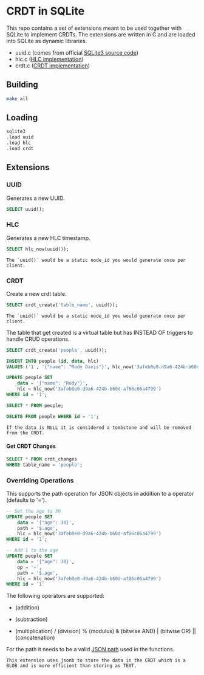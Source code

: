# CRDT in SQLite

This repo contains a set of extensions meant to be used together with SQLite to implement CRDTs. The extensions are written in C and are loaded into SQLite as dynamic libraries.

- uuid.c (comes from official [SQLite3 source code](https://sqlite.org/src/file/ext/misc/uuid.c))
- hlc.c ([HLC implementation](https://cse.buffalo.edu/tech-reports/2014-04.pdf))
- crdt.c ([CRDT implementation](https://www.dotconferences.com/2019/12/james-long-crdts-for-mortals))

## Building

```bash
make all
```

## Loading

```bash
sqlite3
.load uuid
.load hlc
.load crdt
```

## Extensions

### UUID

Generates a new UUID.

```sql
SELECT uuid();
```

### HLC

Generates a new HLC timestamp.

```sql
SELECT hlc_now(uuid());
```

    The `uuid()` would be a static node_id you would generate once per client.

### CRDT

Create a new crdt table.

```sql
SELECT crdt_create('table_name', uuid());
```

    The `uuid()` would be a static node_id you would generate once per client.

The table that get created is a virtual table but has INSTEAD OF triggers to handle CRUD operations.

```sql
SELECT crdt_create('people', uuid());

INSERT INTO people (id, data, hlc)
VALUES ('1', '{"name": "Rody Davis"}', hlc_now('3afeb0e0-d9a6-424b-b60d-af86c06a4799'));

UPDATE people SET
    data = '{"name": "Rody"}',
    hlc = hlc_now('3afeb0e0-d9a6-424b-b60d-af86c06a4799')
WHERE id = '1';

SELECT * FROM people;

DELETE FROM people WHERE id = '1';
```

    If the data is NULL it is considered a tombstone and will be removed from the CRDT.

#### Get CRDT Changes

```sql
SELECT * FROM crdt_changes
WHERE table_name = 'people';
```

### Overriding Operations

This supports the path operation for JSON objects in addition to a operator (defaults to '=').

```sql
-- Set the age to 30
UPDATE people SET
    data = '{"age": 30}',
    path = '$.age',
    hlc = hlc_now('3afeb0e0-d9a6-424b-b60d-af86c06a4799')
WHERE id = '1';

-- Add 1 to the age
UPDATE people SET
    data = '{"age": 30}',
    op = '+',
    path = '$.age',
    hlc = hlc_now('3afeb0e0-d9a6-424b-b60d-af86c06a4799')
WHERE id = '1'
```

The following operators are supported:
+ (addition)
- (subtraction)
* (multiplication)
/ (division)
% (modulus)
& (bitwise AND)
| (bitwise OR)
|| (concatenation)

For the path it needs to be a valid [JSON path](https://www.sqlite.org/json1.html) used in the functions.

    This extension uses jsonb to store the data in the CRDT which is a BLOB and is more efficient than storing as TEXT.

